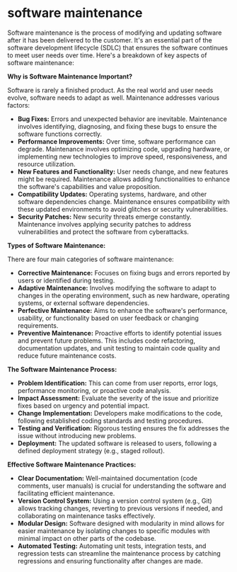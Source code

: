 # software maintenance

Software maintenance is the process of modifying and updating software after it has been delivered to the customer. It's an essential part of the software development lifecycle (SDLC) that ensures the software continues to meet user needs over time. Here's a breakdown of key aspects of software maintenance:

**Why is Software Maintenance Important?**

Software is rarely a finished product. As the real world and user needs evolve, software needs to adapt as well. Maintenance addresses various factors:

- **Bug Fixes:** Errors and unexpected behavior are inevitable. Maintenance involves identifying, diagnosing, and fixing these bugs to ensure the software functions correctly.
- **Performance Improvements:** Over time, software performance can degrade. Maintenance involves optimizing code, upgrading hardware, or implementing new technologies to improve speed, responsiveness, and resource utilization.
- **New Features and Functionality:** User needs change, and new features might be required. Maintenance allows adding functionalities to enhance the software's capabilities and value proposition.
- **Compatibility Updates:** Operating systems, hardware, and other software dependencies change. Maintenance ensures compatibility with these updated environments to avoid glitches or security vulnerabilities.
- **Security Patches:** New security threats emerge constantly. Maintenance involves applying security patches to address vulnerabilities and protect the software from cyberattacks.

**Types of Software Maintenance:**

There are four main categories of software maintenance:

- **Corrective Maintenance:** Focuses on fixing bugs and errors reported by users or identified during testing.
- **Adaptive Maintenance:** Involves modifying the software to adapt to changes in the operating environment, such as new hardware, operating systems, or external software dependencies.
- **Perfective Maintenance:** Aims to enhance the software's performance, usability, or functionality based on user feedback or changing requirements.
- **Preventive Maintenance:** Proactive efforts to identify potential issues and prevent future problems. This includes code refactoring, documentation updates, and unit testing to maintain code quality and reduce future maintenance costs.

**The Software Maintenance Process:**

- **Problem Identification:** This can come from user reports, error logs, performance monitoring, or proactive code analysis.
- **Impact Assessment:** Evaluate the severity of the issue and prioritize fixes based on urgency and potential impact.
- **Change Implementation:** Developers make modifications to the code, following established coding standards and testing procedures.
- **Testing and Verification:** Rigorous testing ensures the fix addresses the issue without introducing new problems.
- **Deployment:** The updated software is released to users, following a defined deployment strategy (e.g., staged rollout).

**Effective Software Maintenance Practices:**

- **Clear Documentation:** Well-maintained documentation (code comments, user manuals) is crucial for understanding the software and facilitating efficient maintenance.
- **Version Control System:** Using a version control system (e.g., Git) allows tracking changes, reverting to previous versions if needed, and collaborating on maintenance tasks effectively.
- **Modular Design:** Software designed with modularity in mind allows for easier maintenance by isolating changes to specific modules with minimal impact on other parts of the codebase.
- **Automated Testing:** Automating unit tests, integration tests, and regression tests can streamline the maintenance process by catching regressions and ensuring functionality after changes are made.